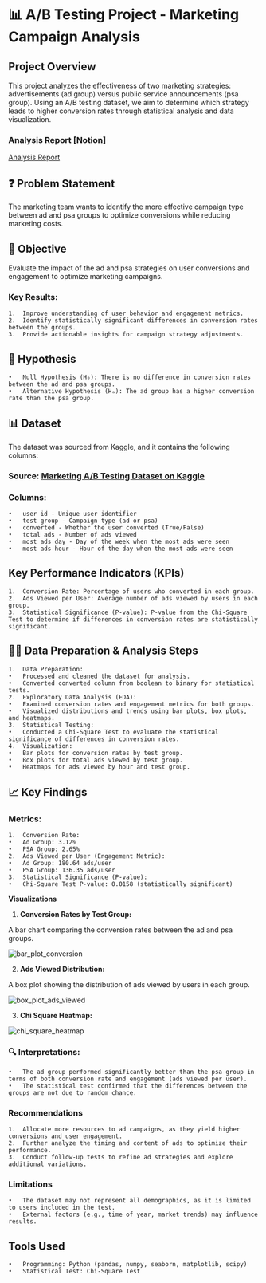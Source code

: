 # 📊 A/B Testing Project - Marketing Campaign Analysis

## Project Overview

This project analyzes the effectiveness of two marketing strategies: advertisements (ad group) versus public service announcements (psa group). Using an A/B testing dataset, we aim to determine which strategy leads to higher conversion rates through statistical analysis and data visualization.

### Analysis Report [Notion]

[Analysis Report]((https://spicy-eagle-938.notion.site/A-B-Testing-Project-Marketing-Campaign-Analysis-Report-15eceefbd479804584bedf822811c141?pvs=4))

## ❓ Problem Statement

The marketing team wants to identify the more effective campaign type between ad and psa groups to optimize conversions while reducing marketing costs.

## 🎯 Objective

Evaluate the impact of the ad and psa strategies on user conversions and engagement to optimize marketing campaigns.

### Key Results:

	1.	Improve understanding of user behavior and engagement metrics.
	2.	Identify statistically significant differences in conversion rates between the groups.
	3.	Provide actionable insights for campaign strategy adjustments.

## 📝 Hypothesis

	•	Null Hypothesis (H₀): There is no difference in conversion rates between the ad and psa groups.
	•	Alternative Hypothesis (Hₐ): The ad group has a higher conversion rate than the psa group.

## 📊 Dataset

The dataset was sourced from Kaggle, and it contains the following columns:

### Source: [Marketing A/B Testing Dataset on Kaggle](https://www.kaggle.com/datasets/faviovaz/marketing-ab-testing?resource=download)
### Columns:
	•	user id - Unique user identifier
	•	test group - Campaign type (ad or psa)
	•	converted - Whether the user converted (True/False)
	•	total ads - Number of ads viewed
	•	most ads day - Day of the week when the most ads were seen
	•	most ads hour - Hour of the day when the most ads were seen

## Key Performance Indicators (KPIs)

	1.	Conversion Rate: Percentage of users who converted in each group.
	2.	Ads Viewed per User: Average number of ads viewed by users in each group.
	3.	Statistical Significance (P-value): P-value from the Chi-Square Test to determine if differences in conversion rates are statistically significant.

## 🧑‍💻 Data Preparation & Analysis Steps

	1.	Data Preparation:
	•	Processed and cleaned the dataset for analysis.
	•	Converted converted column from boolean to binary for statistical tests.
	2.	Exploratory Data Analysis (EDA):
	•	Examined conversion rates and engagement metrics for both groups.
	•	Visualized distributions and trends using bar plots, box plots, and heatmaps.
	3.	Statistical Testing:
	•	Conducted a Chi-Square Test to evaluate the statistical significance of differences in conversion rates.
	4.	Visualization:
	•	Bar plots for conversion rates by test group.
	•	Box plots for total ads viewed by test group.
	•	Heatmaps for ads viewed by hour and test group.

## 📈 Key Findings

### Metrics:

	1.	Conversion Rate:
	•	Ad Group: 3.12%
	•	PSA Group: 2.65%
	2.	Ads Viewed per User (Engagement Metric):
	•	Ad Group: 180.64 ads/user
	•	PSA Group: 136.35 ads/user
	3.	Statistical Significance (P-value):
	•	Chi-Square Test P-value: 0.0158 (statistically significant)

**Visualizations**

1.	**Conversion Rates by Test Group:**

A bar chart comparing the conversion rates between the ad and psa groups.

![bar_plot_conversion](https://github.com/user-attachments/assets/fdc78f84-8f45-4fc1-a900-888cc9c203fd)

2.	**Ads Viewed Distribution:**

A box plot showing the distribution of ads viewed by users in each group.

![box_plot_ads_viewed](https://github.com/user-attachments/assets/896d7f6f-cb25-44cb-9126-c1aee6a75636)

3.	**Chi Square Heatmap:**

![chi_square_heatmap](https://github.com/user-attachments/assets/ccc0c795-a99c-4a96-be1d-9e37f05b17f6)

### 🔍 Interpretations:

	•	The ad group performed significantly better than the psa group in terms of both conversion rate and engagement (ads viewed per user).
	•	The statistical test confirmed that the differences between the groups are not due to random chance.

### Recommendations

	1.	Allocate more resources to ad campaigns, as they yield higher conversions and user engagement.
	2.	Further analyze the timing and content of ads to optimize their performance.
	3.	Conduct follow-up tests to refine ad strategies and explore additional variations.

### Limitations

	•	The dataset may not represent all demographics, as it is limited to users included in the test.
	•	External factors (e.g., time of year, market trends) may influence results.

## Tools Used

	•	Programming: Python (pandas, numpy, seaborn, matplotlib, scipy)
	•	Statistical Test: Chi-Square Test
